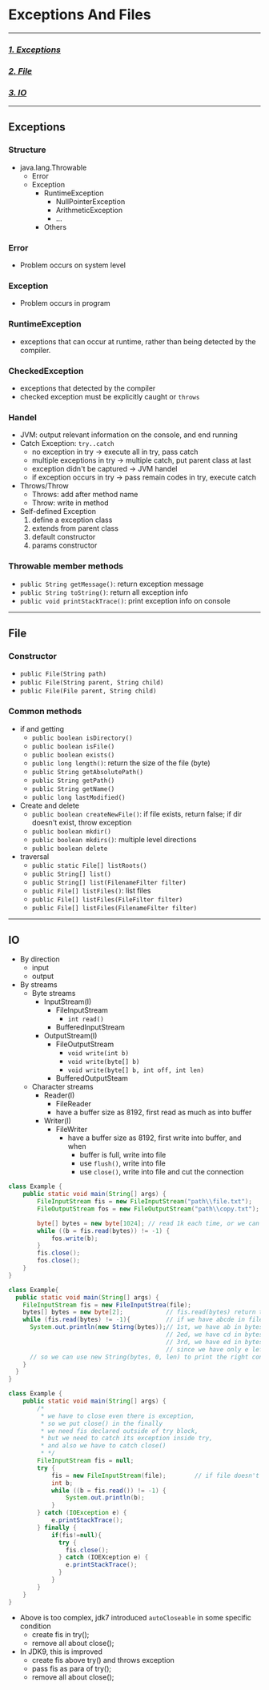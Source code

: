 # Exceptions And Files

---
### _[1. Exceptions](#Exceptions)_
### _[2. File](#File)_
### _[3. IO](#IO)_

---
## Exceptions
### Structure
- java.lang.Throwable
  - Error
  - Exception
    - RuntimeException
      - NullPointerException
      - ArithmeticException
      - ...
    - Others
### Error
- Problem occurs on system level
### Exception
- Problem occurs in program
### RuntimeException
- exceptions that can occur at runtime, rather than being detected by the compiler.
### CheckedException
- exceptions that detected by the compiler
- checked exception must be explicitly caught or `throws`
### Handel
- JVM: output relevant information on the console, and end running
- Catch Exception: `try..catch` 
  - no exception in try -> execute all in try, pass catch
  - multiple exceptions in try -> multiple catch, put parent class at last
  - exception didn't be captured -> JVM handel
  - if exception occurs in try -> pass remain codes in try, execute catch
- Throws/Throw
  - Throws: add after method name
  - Throw: write in method
- Self-defined Exception
  1. define a exception class
  2. extends from parent class
  3. default constructor
  4. params constructor 
### Throwable member methods
- `public String getMessage()`: return exception message
- `public String toString()`: return all exception info
- `public void printStackTrace()`: print exception info on console

---
## File
### Constructor
- `public File(String path)`
- `public File(String parent, String child)`
- `public File(File parent, String child)`
### Common methods
- if and getting
  - `public boolean isDirectory()`
  - `public boolean isFile()`
  - `public boolean exists()`
  - `public long length()`: return the size of the file (byte)
  - `public String getAbsolutePath()`
  - `public String getPath()`
  - `public String getName()`
  - `public long lastModified()`
- Create and delete
  - `public boolean createNewFile()`: if file exists, return false; if dir doesn't exist, throw exception
  - `public boolean mkdir()`
  - `public boolean mkdirs()`: multiple level directions
  - `public boolean delete`
- traversal
  - `public static File[] listRoots()`
  - `public String[] list()`
  - `public String[] list(FilenameFilter filter)`
  - `public File[] listFiles()`: list files
  - `public File[] listFiles(FileFilter filter)`
  - `public File[] listFiles(FilenameFilter filter)`

---
## IO
- By direction
  - input
  - output
- By streams
  - Byte streams
    - InputStream(I)
      - FileInputStream
        - `int read()`
      - BufferedInputStream
    - OutputStream(I)
      - FileOutputStream
        - `void write(int b)`
        - `void write(byte[] b)`
        - `void write(byte[] b, int off, int len)`
      - BufferedOutputSteam
  - Character streams
    - Reader(I)
      - FileReader
      - have a buffer size as 8192, first read as much as into buffer
    - Writer(I)
      - FileWriter  
        - have a buffer size as 8192, first write into buffer, and when
          - buffer is full, write into file
          - use `flush()`, write into file
          - use `close()`, write into file and cut the connection
```java
class Example {
    public static void main(String[] args) {
        FileInputStream fis = new FileInputStream("path\\file.txt");
        FileOutputStream fos = new FileOutputStream("path\\copy.txt");

        byte[] bytes = new byte[1024]; // read 1k each time, or we can read one by one
        while ((b = fis.read(bytes)) != -1) {
            fos.write(b);
        }
        fis.close();
        fos.close();
    }
}
```
```java
class Example{
  public static void main(String[] args) {
    FileInputStream fis = new FileInputStrea(file);
    bytes[] bytes = new byte[2];            // fis.read(bytes) return the length of read bytes
    while (fis.read(bytes) != -1){          // if we have abcde in file
      System.out.println(new Stirng(bytes));// 1st, we have ab in bytes
                                            // 2ed, we have cd in bytes
                                            // 3rd, we have ed in bytes
                                            // since we have only e left, so we replace only c of the cd.
      // so we can use new String(bytes, 0, len) to print the right content
    }
  }
}
```
```java
class Example {
    public static void main(String[] args) {
        /*
         * we have to close even there is exception,
         * so we put close() in the finally
         * we need fis declared outside of try block,
         * but we need to catch its exception inside try,
         * and also we have to catch close()
         * */
        FileInputStream fis = null;
        try {
            fis = new FileInputStream(file);        // if file doesn't exist, return null
            int b;
            while ((b = fis.read()) != -1) {
                System.out.println(b);
            }
        } catch (IOException e) {
            e.printStackTrace();
        } finally {
            if(fis!=null){      
              try {
                fis.close();
              } catch (IOEXception e) {
                e.printStackTrace();
              }
            }
        }
    }
}
```
- Above is too complex, jdk7 introduced `autoCloseable` in some specific condition 
  - create fis in try();
  - remove all about close();
- In JDK9, this is improved
  - create fis above try() and throws exception
  - pass fis as para of try();
  - remove all about close();